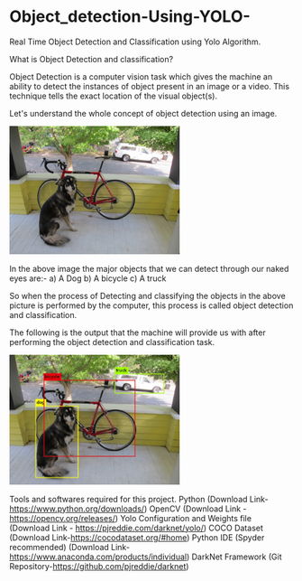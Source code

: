 # Object_detection-Using-YOLO-
Real Time Object Detection and Classification using Yolo Algorithm.
 
What is Object Detection and classification?

Object Detection is a computer vision task which gives the machine an ability to detect the instances of object present in an image or a video. This technique tells the exact location of the visual object(s). 

Let's understand the whole concept of object detection using an image.

<img src="image.jpg" width=60% height=50%>

In the above image the major objects that we can detect through our naked eyes are:-
a) A Dog
b) A bicycle
c) A truck

So when the process of Detecting and classifying the objects in the above picture is performed by the computer, this process is called object detection and classification.

The following is the output that the machine will provide us with after performing the object detection and classification task.

<img src="outputimage (2).png" width=60% height=50%>

Tools and softwares required for this project.
Python (Download Link-https://www.python.org/downloads/)
OpenCV (Download Link - https://opencv.org/releases/)
Yolo Configuration and Weights file (Download Link - https://pjreddie.com/darknet/yolo/)
COCO Dataset (Download Link-https://cocodataset.org/#home)
Python IDE (Spyder recommended) (Download Link-https://www.anaconda.com/products/individual)
DarkNet Framework (Git Repository-https://github.com/pjreddie/darknet)

